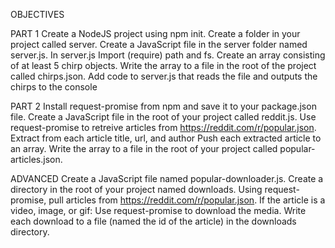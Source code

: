 OBJECTIVES

PART 1
Create a NodeJS project using npm init.
Create a folder in your project called server.
Create a JavaScript file in the server folder named server.js.
In server.js
Import (require) path and fs.
Create an array consisting of at least 5 chirp objects.
Write the array to a file in the root of the project called chirps.json.
Add code to server.js that reads the file and outputs the chirps to the console

PART 2
Install request-promise from npm and save it to your package.json file.
Create a JavaScript file in the root of your project called reddit.js.
Use request-promise to retreive articles from https://reddit.com/r/popular.json.
Extract from each article title, url, and author
Push each extracted article to an array.
Write the array to a file in the root of your project called popular-articles.json.

ADVANCED
Create a JavaScript file named popular-downloader.js.
Create a directory in the root of your project named downloads.
Using request-promise, pull articles from https://reddit.com/r/popular.json.
If the article is a video, image, or gif:
Use request-promise to download the media.
Write each download to a file (named the id of the article) in the downloads directory.